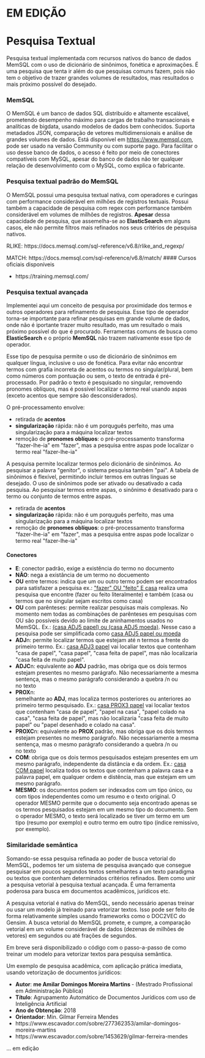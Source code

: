 # EM EDIÇÃO 

# Pesquisa Textual
Pesquisa textual implementada com recursos nativos do banco de dados MemSQL com o uso de dicionário de sinônimos, fonética e aproximações. É uma pesquisa que tenta ir além do que pesquisas comuns fazem, pois não tem o objetivo de trazer grandes volumes de resultados, mas resultados o mais próximo possível do desejado.

### MemSQL
O MemSQL é um banco de dados SQL distribuído e altamente escalável, prometendo desempenho máximo para cargas de trabalho transacionais e analíticas de bigdata, usando modelos de dados bem conhecidos. Suporta metadados JSON, comparação de vetores multidimensionais e análise de grandes volumes de dados. Está disponível em https://www.memsql.com, pode ser usado na versão Community ou com suporte pago. Para facilitar o uso desse banco de dados, o acesso é feito por meio de conectores compatíveis com MySQL, apesar do banco de dados não ter qualquer relação de desenvolvimento com o MySQL, como explica o fabricante. 

### Pesquisa textual padrão do MemSQL
O MemSQL possui uma pesquisa textual nativa, com operadores e curingas com performance considerável em milhões de registros textuais. Possui também a capacidade de pesquisa com regex com performance também considerável em volumes de milhões de registros. <b>Apesar</b> dessa capacidade de pesquisa, que assemelha-se ao <b>ElasticSearch</b> em alguns casos, ele não permite filtros mais refinados nos seus critérios de pesquisa nativos. 
<p>RLIKE: https://docs.memsql.com/sql-reference/v6.8/rlike_and_regexp/ 
<p>MATCH: https://docs.memsql.com/sql-reference/v6.8/match/ 
#### Cursos oficiais disponíveis
<ul><li>https://training.memsql.com/</li></ul>

### Pesquisa textual avançada
Implementei aqui um conceito de pesquisa por proximidade dos termos e outros operadores para refinamento de pesquisa. Esse tipo de operador torna-se importante para refinar pesquisas em grande volume de dados, onde não é iportante trazer muito resultado, mas um resultado o mais próximo possível do que é procurado. Ferramentas comuns de busca como <b>ElasticSearch</b> e o próprio <b>MemSQL</b> não trazem nativamente esse tipo de operador. 
<p> Esse tipo de pesquisa permite o uso de dicionário de sinônimos em qualquer língua, inclusive o uso de fonética. Para evitar não encontrar termos com grafia incorreta de acentos ou termos no singular/plural, bem como números com pontuação ou sem, o texto de entrada é pré-processado. Por padrão o texto é pesquisado no singular, removendo pronomes oblíquos, mas é possível localizar o termo real usando aspas (exceto acentos que sempre são desconsiderados).
<p> O pré-processamento envolve:
<ul>
  <li> retirada de <b>acentos</b> </li>
  <li> <b>singularização</b> rápida: não é um porquguês perfeito, mas uma singularização para a máquina localizar textos </li>
  <li> remoção de <b>pronomes oblíquos</b>: o pré-processamento transforma "fazer-lhe-ia" em "fazer", mas a pesquisa entre aspas pode localizar o termo real "fazer-lhe-ia"</li>
</ul>

<p> A pesquisa permite localizar termos pelo dicionário de sinônimos. Ao pesquisar a palavra "genitor", o sistema pesquisa também "pai". A tabela de sinônimos é flexível, permitindo incluir termos em outras línguas se desejado. O uso de sinônimos pode ser ativado ou desativado a cada pesquisa. Ao pesquisar termos entre aspas, o sinônimo é desativado para o termo ou conjunto de termos entre aspas.
<ul>
  <li> retirada de <b>acentos</b> </li>
  <li> <b>singularização</b> rápida: não é um porquguês perfeito, mas uma singularização para a máquina localizar textos </li>
  <li> remoção de <b>pronomes oblíquos</b>: o pré-processamento transforma "fazer-lhe-ia" em "fazer", mas a pesquisa entre aspas pode localizar o termo real "fazer-lhe-ia"</li>
</ul>

#### Conectores
<ul>
  <li> <b>E</b>: conector padrão, exige a existência do termo no documento</li>
  <li> <b>NÃO</b>: nega a existância de um termo no docuemento </li>
  <li> <b>OU</b> entre termos: indica que um ou outro termo podem ser encontrados para satisfazer a pesquisa ex.: <u>"fazer" OU "feito" E casa</u> realiza uma pesquisa que encontre (fazer ou feito literalmente) e também (casa ou termos que no singular sejam escritos como casa)</li>
  <li> <b>OU</b> com parênteses: permite realizar pesquisas mais complexas. No momento nem todas as combinações de parênteses em pesquisas com OU são possíveis devido ao limite de aninhamentos usados no MemSQL. Ex.: <u>(casa ADJ5 papel) ou (casa ADJ5 moeda)</u>. Nesse caso a pesquisa pode ser simplificada como <u>casa ADJ5 papel ou moeda</u></li>
  <li> <b>ADJ</b>n: permite localizar termos que estejam até n termos a frente do primeiro termo. Ex.: <u>casa ADJ3 papel</u> vai localiar textos que contenham "casa de papel", "casa papel", "casa feita de papel", mas não localizaria "casa feita de muito papel". </li>
  <li> <b>ADJC</b>n: equivalente ao <b>ADJ</b> padrão, mas obriga que os dois termos estejam presentes no mesmo parágrafo. Não necessariamente a mesma sentença, mas o mesmo parágrafo considerando a quebra /n ou <br> no texto </li>
  <li> <b>PROX</b>n: </li> semelhante ao <b>ADJ</b>, mas localiza termos posteriores ou anteriores ao primeiro termo pesquisado. Ex.: <u>casa PROX3 papel</u> vai localiar textos que contenham "casa de papel", "papel na casa", "papel colado na casa", "casa feita de papel", mas não localizaria "casa feita de muito papel" ou "papel desenhado e colado na casa".
  <li> <b>PROXC</b>n: equivalente ao <b>PROX</b> padrão, mas obriga que os dois termos estejam presentes no mesmo parágrafo. Não necessariamente a mesma sentença, mas o mesmo parágrafo considerando a quebra /n ou <br> no texto </li>
  <li> <b>COM</b>: obriga que os dois termos pesquisados estejam presentes em um mesmo parágrafo, independente da distância e da ordem. Ex.: <u>casa COM papel</u> localiza todos os textos que contenham a palavra casa e a palavra papel, em qualquer ordem e distência, mas que estejam em um mesmo parágrafo. </li>
  <li> <b>MESMO</b>: os documentos podem ser indexados com um tipo único, ou com tipos independentes como um resumo e o texto original. O operador MESMO permite que o documento seja encontrado apenas se os termos pesquisados estejam em um mesmo tipo do documento. Sem o operador MESMO, o texto será localizado se tiver um termo em um tipo (resumo por exemplo) e outro termo em outro tipo (índice remissivo, por exemplo).  </li>  
</ul>

### Similaridade semântica
Somando-se essa pesquisa refinada ao poder de busca vetorial do MemSQL, podemos ter um sistema de pesquisa avançado que consegue pesquisar em poucos segundos textos semelhantes a um texto paradigma ou textos que contenham determinados critérios refinados. Bem como unir a pesquisa vetorial à pesquisa textual acançada. É uma ferramenta poderosa para busca em documentos acadêmicos, jurídicos etc.
<p>A pesquisa vetorial é nativa do MemSQL, sendo necessário apenas treinar ou usar um modelo já treinado para vetorizar textos. Isso pode ser feito de forma relativamente simples usando frameworks como o DOC2VEC do Gensim. A busca vetorial do MemSQL promete, e cumpre, a comparação vetorial em um volume considerável de dados (dezenas de milhões de vetores) em segundos ou até frações de segundos.
<p> Em breve será disponibilizado o código com o passo-a-passo de como treinar um modelo para vetorizar textos para pesquisa semântica.
<p> Um exemplo de pesquisa acadêmica, com aplicação prática imediata, usando vetorização de documentos jurídicos:
  <ul>
    <li><b>Autor</b>: <b>me Amilar Domingos Moreira Martins </b> - (Mestrado Profissional em Administração Pública)</li>
    <li><b>Título</b>: Agrupamento Automático de Documentos Jurídicos com uso de Inteligência Artificial</li>
    <li><b>Ano de Obtenção</b>: 2018</li>
    <li><b>Orientador</b>: Min. Gilmar Ferreira Mendes</li>
    <li>https://www.escavador.com/sobre/277362353/amilar-domingos-moreira-martins</li>
    <li>https://www.escavador.com/sobre/1453629/gilmar-ferreira-mendes</li>
</ul>

... em edição
